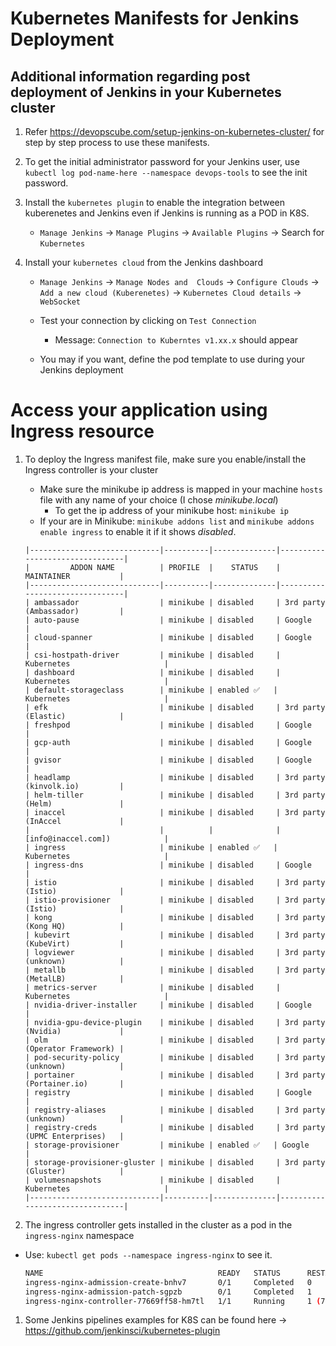 # Kubernetes Manifests for Jenkins Deployment

## Additional information regarding post deployment of Jenkins in your Kubernetes cluster

1. Refer https://devopscube.com/setup-jenkins-on-kubernetes-cluster/ for step by step process to use these manifests.

1. To get the initial administrator password for your Jenkins user, use `kubectl log pod-name-here --namespace devops-tools` to see the init password.

1. Install the `kubernetes plugin` to enable the integration between kuberenetes and Jenkins even if Jenkins is running as a POD in K8S.
   - `Manage Jenkins` -> `Manage Plugins` -> `Available Plugins` -> Search for `Kubernetes`

1. Install your `kubernetes cloud` from the Jenkins dashboard
   - `Manage Jenkins` -> `Manage Nodes and  Clouds` -> `Configure Clouds` -> `Add a new cloud (Kuberenetes)` -> `Kubernetes Cloud details` -> `WebSocket`

   - Test your connection by clicking on `Test Connection`
      - Message: `Connection to Kuberntes v1.xx.x` should appear

   - You may if you want, define the pod template to use during your Jenkins deployment

# Access your application using Ingress resource
1. To deploy the Ingress manifest file, make sure you enable/install the Ingress controller is your cluster
   - Make sure the minikube ip address is mapped in your machine `hosts` file with any name of your choice (I chose *minikube.local*)
     - To get the ip address of your minikube host: `minikube ip`
   - If your are in Minikube: `minikube addons list` and `minikube addons enable ingress` to enable it if it shows *disabled*.

   ```table
   |-----------------------------|----------|--------------|--------------------------------|
   |         ADDON NAME          | PROFILE  |    STATUS    |           MAINTAINER           |
   |-----------------------------|----------|--------------|--------------------------------|
   | ambassador                  | minikube | disabled     | 3rd party (Ambassador)         |
   | auto-pause                  | minikube | disabled     | Google                         |
   | cloud-spanner               | minikube | disabled     | Google                         |
   | csi-hostpath-driver         | minikube | disabled     | Kubernetes                     |
   | dashboard                   | minikube | disabled     | Kubernetes                     |
   | default-storageclass        | minikube | enabled ✅   | Kubernetes                     |
   | efk                         | minikube | disabled     | 3rd party (Elastic)            |
   | freshpod                    | minikube | disabled     | Google                         |
   | gcp-auth                    | minikube | disabled     | Google                         |
   | gvisor                      | minikube | disabled     | Google                         |
   | headlamp                    | minikube | disabled     | 3rd party (kinvolk.io)         |
   | helm-tiller                 | minikube | disabled     | 3rd party (Helm)               |
   | inaccel                     | minikube | disabled     | 3rd party (InAccel             |
   |                             |          |              | [info@inaccel.com])            |
   | ingress                     | minikube | enabled ✅   | Kubernetes                     |
   | ingress-dns                 | minikube | disabled     | Google                         |
   | istio                       | minikube | disabled     | 3rd party (Istio)              |
   | istio-provisioner           | minikube | disabled     | 3rd party (Istio)              |
   | kong                        | minikube | disabled     | 3rd party (Kong HQ)            |
   | kubevirt                    | minikube | disabled     | 3rd party (KubeVirt)           |
   | logviewer                   | minikube | disabled     | 3rd party (unknown)            |
   | metallb                     | minikube | disabled     | 3rd party (MetalLB)            |
   | metrics-server              | minikube | disabled     | Kubernetes                     |
   | nvidia-driver-installer     | minikube | disabled     | Google                         |
   | nvidia-gpu-device-plugin    | minikube | disabled     | 3rd party (Nvidia)             |
   | olm                         | minikube | disabled     | 3rd party (Operator Framework) |
   | pod-security-policy         | minikube | disabled     | 3rd party (unknown)            |
   | portainer                   | minikube | disabled     | 3rd party (Portainer.io)       |
   | registry                    | minikube | disabled     | Google                         |
   | registry-aliases            | minikube | disabled     | 3rd party (unknown)            |
   | registry-creds              | minikube | disabled     | 3rd party (UPMC Enterprises)   |
   | storage-provisioner         | minikube | enabled ✅   | Google                         |
   | storage-provisioner-gluster | minikube | disabled     | 3rd party (Gluster)            |
   | volumesnapshots             | minikube | disabled     | Kubernetes                     |
   |-----------------------------|----------|--------------|--------------------------------|
   ```

1. The ingress controller gets installed in the cluster as a pod in the `ingress-nginx` namespace
  - Use: `kubectl get pods --namespace ingress-nginx` to see it.

      ```sh
      NAME                                       READY   STATUS      RESTARTS        AGE
      ingress-nginx-admission-create-bnhv7       0/1     Completed   0               27h
      ingress-nginx-admission-patch-sgpzb        0/1     Completed   1               27h
      ingress-nginx-controller-77669ff58-hm7tl   1/1     Running     1 (7h16m ago)   27h
      ```

1. Some Jenkins pipelines examples for K8S can be found here -> https://github.com/jenkinsci/kubernetes-plugin